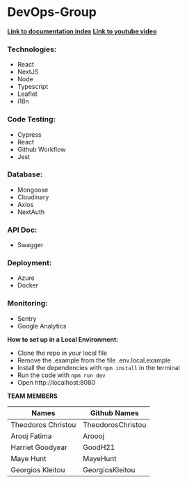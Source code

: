 # DevOps-Group

**[Link to documentation index](Documentation/IndexDoc.md)**
**[Link to youtube video](https://www.youtube.com/watch?v=PHdAnj55yQg)**


### Technologies:
- React
- NextJS
- Node
- Typescript
- Leaflet
- i18n

### Code Testing:
- Cypress
- React
- Github Workflow
- Jest

### Database:
- Mongoose
- Cloudinary
- Axios
- NextAuth

### API Doc:
- Swagger

### Deployment:
- Azure
- Docker

### Monitoring:
- Sentry
- Google Analytics

**How to set up in a Local Environment:**

- Clone the repo in your local file
- Remove the .example from the file .env.local.example
- Install the dependencies with `npm install` in the terminal
- Run the code with `npm run dev`
- Open http://localhost:8080



**TEAM MEMBERS**

| Names                | Github Names    |
|----------------------|-----------------|
| Theodoros Christou   | TheodorosChristou
| Arooj Fatima         | Aroooj           
| Harriet Goodyear     | GoodH21          
| Maye Hunt            | MayeHunt         
| Georgios Kleitou     | GeorgiosKleitou  
